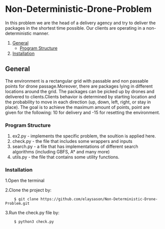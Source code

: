 # Non-Deterministic-Drone-Problem
In this problem we are the head of a delivery agency and try to deliver the packages in the shortest time possible. Our clients are operating in a non-deterministic manner.

1. [General](#General)
    - [Program Structure](https://github.com/elaysason/Deterministic-Drone-Problem/blob/main/README.md#program-structure)  
2. [Installation](#Installation)

## General
The environment is a rectangular grid with passable and non passable points for drone passage.Moreover, there are packages lying in different locations
around the grid. The packages can be picked up by drones and delivered to clients.Clients behavior is determined by starting location and the probability to move in each direction (up, down, left, right, or stay in place). The goal is to achieve the maximum amount of points, point are given for the following: 10 for delivery and -15 for resetting the environment.
### Program Structure

1. ex2.py - implements the specific problem, the soultion is applied here.
2. check.py - the file that includes some wrappers and inputs
3. search.py - a file that has implementations of different search algorithms (including
GBFS, A* and many more)
4. utils.py - the file that contains some utility functions.

### Installation
1.Open the terminal

2.Clone the project by:
```
    $ git clone https://github.com/elaysason/Non-Deterministic-Drone-Problem.git
```
3.Run the check.py file by:
```
    $ python3 check.py
```
